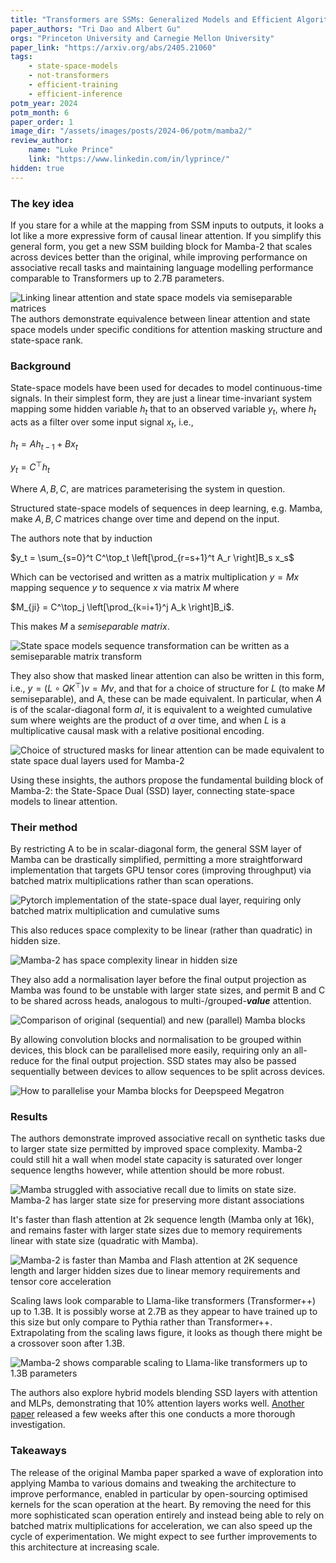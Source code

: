 ```yaml
---
title: "Transformers are SSMs: Generalized Models and Efficient Algorithms Through Structured State Space Duality"
paper_authors: "Tri Dao and Albert Gu"
orgs: "Princeton University and Carnegie Mellon University"
paper_link: "https://arxiv.org/abs/2405.21060"
tags:
    - state-space-models
    - not-transformers
    - efficient-training
    - efficient-inference
potm_year: 2024
potm_month: 6
paper_order: 1
image_dir: "/assets/images/posts/2024-06/potm/mamba2/"
review_author:
    name: "Luke Prince"
    link: "https://www.linkedin.com/in/lyprince/"
hidden: true
---
```


### The key idea

If you stare for a while at the mapping from SSM inputs to outputs, it looks a lot like a more expressive form of causal linear attention. If you simplify this general form, you get a new SSM building block for Mamba-2 that scales across devices better than the original, while improving performance on associative recall tasks and maintaining language modelling performance comparable to Transformers up to 2.7B parameters.

<img src="{{ page.image_dir | append: 'FIG-Schema.png' | relative_url }}" alt="Linking linear attention and state space models via semiseparable matrices" class="constrained_img_small">
<figcaption>The authors demonstrate equivalence between linear attention and state space models under specific conditions for attention masking structure and state-space rank.</figcaption>

### Background

State-space models have been used for decades to model continuous-time signals. In their simplest form, they are just a linear time-invariant system mapping some hidden variable $h_t$ that to an observed variable $y_t$, where $h_t$ acts as a filter over some input signal $x_t$, i.e.,

$h_t = A h_{t-1} + B x_t$

$y_t = C^\top h_t$

Where $A, B, C$, are matrices parameterising the system in question.

Structured state-space models of sequences in deep learning, e.g. Mamba, make  $A, B, C$ matrices change over time and depend on the input.

The authors note that by induction

$y_t = \sum_{s=0}^t C^\top_t \left[\prod_{r=s+1}^t A_r \right]B_s x_s$

Which can be vectorised and written as a matrix multiplication $y = Mx$ mapping sequence $y$ to sequence $x$ via matrix $M$ where

$M_{ji} = C^\top_j \left[\prod_{k=i+1}^j A_k \right]B_i$.

This makes $M$ a *semiseparable matrix*.

<img src="{{ page.image_dir | append: 'FIG-SSM.png' | relative_url }}" alt="State space models sequence transformation can be written as a semiseparable matrix transform">

They also show that masked linear attention can also be written in this form, i.e., $y = (L \circ QK^\top)v = Mv$, and that for a choice of structure for $L$ (to make $M$ semiseparable), and A, these can be made equivalent. In particular, when $A$ is of the scalar-diagonal form $aI$, it is equivalent to a weighted cumulative sum where weights are the product of $a$ over time, and when $L$ is a multiplicative causal mask with a relative positional encoding.

<img src="{{ page.image_dir | append: 'FIG-Attention.png' | relative_url }}" alt="Choice of structured masks for linear attention can be made equivalent to state space dual layers used for Mamba-2">

Using these insights, the authors propose the fundamental building block of Mamba-2: the State-Space Dual (SSD) layer, connecting state-space models to linear attention.

### Their method

By restricting A to be in scalar-diagonal form, the general SSM layer of Mamba can be drastically simplified, permitting a more straightforward implementation that targets GPU tensor cores (improving throughput) via batched matrix multiplications rather than scan operations.

<img src="{{ page.image_dir | append: 'ALGO-SSD.png' | relative_url }}" alt="Pytorch implementation of the state-space dual layer, requiring only batched matrix multiplication and cumulative sums">

This also reduces space complexity to be linear (rather than quadratic) in hidden size.

<img src="{{ page.image_dir | append: 'TBL-Complexity.png' | relative_url }}" alt="Mamba-2 has space complexity linear in hidden size" class="constrained_img_small">

They also add a normalisation layer before the final output projection as Mamba was found to be unstable with larger state sizes, and permit B and C to be shared across heads, analogous to multi-/grouped-***value*** attention.

<img src="{{ page.image_dir | append: 'FIG-SSD.png' | relative_url }}" alt="Comparison of original (sequential) and new (parallel) Mamba blocks">

By allowing convolution blocks and normalisation to be grouped within devices, this block can be parallelised more easily, requiring only an all-reduce for the final output projection. SSD states may also be passed sequentially between devices to allow sequences to be split across devices.

<img src="{{ page.image_dir | append: 'FIG-Parallelisation.png' | relative_url }}" alt="How to parallelise your Mamba blocks for Deepspeed Megatron">

### Results

The authors demonstrate improved associative recall on synthetic tasks due to larger state size permitted by improved space complexity. Mamba-2 could still hit a wall when model state capacity is saturated over longer sequence lengths however, while attention should be more robust.

<img src="{{ page.image_dir | append: 'FIG-Recall.png' | relative_url }}" alt="Mamba struggled with associative recall due to limits on state size. Mamba-2 has larger state size for preserving more distant associations">

It's faster than flash attention at 2k sequence length (Mamba only at 16k), and remains faster with larger state sizes due to memory requirements linear with state size (quadratic with Mamba).

<img src="{{ page.image_dir | append: 'FIG-Throughput.png' | relative_url }}" alt="Mamba-2 is faster than Mamba and Flash attention at 2K sequence length and larger hidden sizes due to linear memory requirements and tensor core acceleration">

Scaling laws look comparable to Llama-like transformers (Transformer++) up to 1.3B. It is possibly worse at 2.7B as they appear to have trained up to this size but only compare to Pythia rather than Transformer++. Extrapolating from the scaling laws figure, it looks as though there might be a crossover soon after 1.3B.

<img src="{{ page.image_dir | append: 'FIG-Scaling.png' | relative_url }}" alt="Mamba-2 shows comparable scaling to Llama-like transformers up to 1.3B parameters">

The authors also explore hybrid models blending SSD layers with attention and MLPs, demonstrating that 10% attention layers works well. [Another paper](https://arxiv.org/abs/2406.07887) released a few weeks after this one conducts a more thorough investigation.

### Takeaways

The release of the original Mamba paper sparked a wave of exploration into applying Mamba to various domains and tweaking the architecture to improve performance, enabled in particular by open-sourcing optimised kernels for the scan operation at the heart. By removing the need for this more sophisticated scan operation entirely and instead being able to rely on batched matrix multiplications for acceleration, we can also speed up the cycle of experimentation. We might expect to see further improvements to this architecture at increasing scale.
